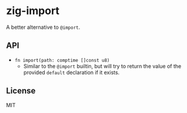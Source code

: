 # zig-import

A better alternative to `@import`.

## API
- `fn import(path: comptime []const u8)`
    - Similar to the `@import` builtin, but will try to return the value of the provided `default` declaration if it exists.

## License
MIT
